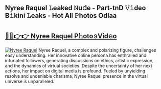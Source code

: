 ## Nyree Raquel 𝙻eaked 𝙽u𝚍e - Part-tnD 𝚅𝚒deo B𝚒kini 𝙻eaks - Hot All 𝙿hotos Odlaa

# <h2><a href="http://ld2o8o.urlbe.top/?page=Nyree+Raquel">🔗🔗👉👉 Nyree Raquel P𝚑oto𝚜Vid𝚎o</a></h2>

[![Nyree Raquel](https://i.imgur.com/eBuTRDB.gif)](http://ld2o8o.urlbe.top/?page=Nyree+Raquel)
Nyree Raquel, a complex and polarizing figure, challenges easy understanding. Her innovative online persona has enthralled and infuriated followers, generating discussions on ethics, artistic expression, and the dynamics of virtual societies. Despite the uncertainty of her next actions, her impact on digital media is profound. Fueled by unyielding resolve and undeniable charisma, Nyree Raquel presence in the virtual universe is unparalleled.
